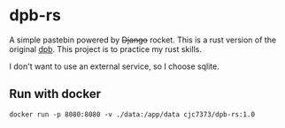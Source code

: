 # dpb-rs
A simple pastebin powered by ~~Django~~ rocket. This is a rust version of the original [dpb](https://github.com/cjc7373/dpb/tree/python). This project is to practice my rust skills. 

I don't want to use an external service, so I choose sqlite.

## Run with docker
`docker run -p 8080:8080 -v ./data:/app/data cjc7373/dpb-rs:1.0`
